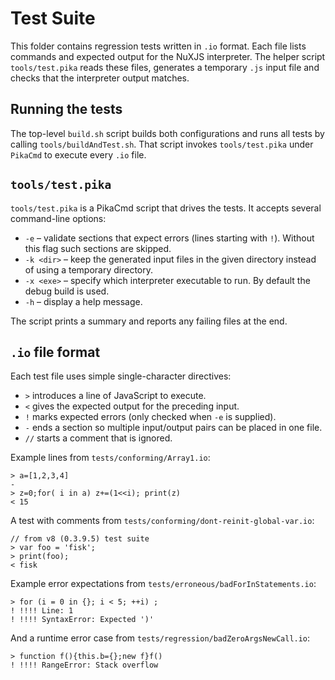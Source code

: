 # Test Suite

This folder contains regression tests written in `.io` format. Each file lists commands and expected output for the NuXJS interpreter. The helper script `tools/test.pika` reads these files, generates a temporary `.js` input file and checks that the interpreter output matches.

## Running the tests

The top-level `build.sh` script builds both configurations and runs all tests by calling `tools/buildAndTest.sh`. That script invokes `tools/test.pika` under `PikaCmd` to execute every `.io` file.

## `tools/test.pika`

`tools/test.pika` is a PikaCmd script that drives the tests. It accepts several command-line options:

- `-e` – validate sections that expect errors (lines starting with `!`). Without this flag such sections are skipped.
- `-k <dir>` – keep the generated input files in the given directory instead of using a temporary directory.
- `-x <exe>` – specify which interpreter executable to run. By default the debug build is used.
- `-h` – display a help message.

The script prints a summary and reports any failing files at the end.

## `.io` file format

Each test file uses simple single-character directives:

- `>` introduces a line of JavaScript to execute.
- `<` gives the expected output for the preceding input.
- `!` marks expected errors (only checked when `-e` is supplied).
- `-` ends a section so multiple input/output pairs can be placed in one file.
- `//` starts a comment that is ignored.

Example lines from `tests/conforming/Array1.io`:

```text
> a=[1,2,3,4]
-
> z=0;for( i in a) z+=(1<<i); print(z)
< 15
```

A test with comments from `tests/conforming/dont-reinit-global-var.io`:

```text
// from v8 (0.3.9.5) test suite
> var foo = 'fisk';
> print(foo);
< fisk
```

Example error expectations from `tests/erroneous/badForInStatements.io`:

```text
> for (i = 0 in {}; i < 5; ++i) ;
! !!!! Line: 1
! !!!! SyntaxError: Expected ')'
```

And a runtime error case from `tests/regression/badZeroArgsNewCall.io`:

```text
> function f(){this.b={};new f}f()
! !!!! RangeError: Stack overflow
```
